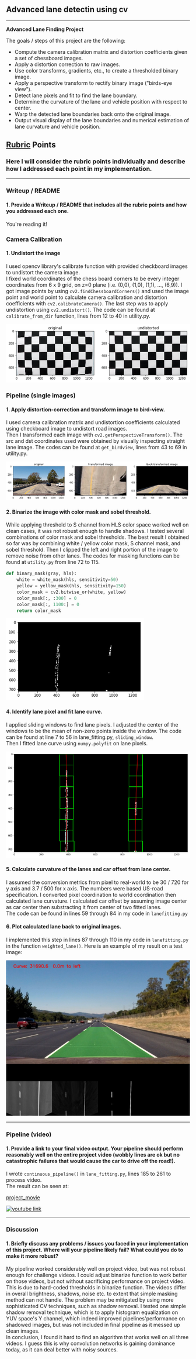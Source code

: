 ## Advanced lane detectin using cv

---

**Advanced Lane Finding Project**

The goals / steps of this project are the following:

* Compute the camera calibration matrix and distortion coefficients given a set of chessboard images.
* Apply a distortion correction to raw images.
* Use color transforms, gradients, etc., to create a thresholded binary image.
* Apply a perspective transform to rectify binary image ("birds-eye view").
* Detect lane pixels and fit to find the lane boundary.
* Determine the curvature of the lane and vehicle position with respect to center.
* Warp the detected lane boundaries back onto the original image.
* Output visual display of the lane boundaries and numerical estimation of lane curvature and vehicle position.

[//]: # (Image References)

[image1]: ./output_images/undistort.png "Undistorted"
[image2]: ./output_images/pers_transform.png "Road Transformed"
[image3]: ./output_images/binarize.png "Binary Example"
[image4]: ./output_images/curve_fit.png "Curve_fit Example"
[image5]: ./output_images/out_1.jpg "Output"
[video1]: ./result.mp4 "Video"

## [Rubric](https://review.udacity.com/#!/rubrics/571/view) Points

### Here I will consider the rubric points individually and describe how I addressed each point in my implementation.  

---

### Writeup / README

#### 1. Provide a Writeup / README that includes all the rubric points and how you addressed each one.  

You're reading it!

### Camera Calibration

#### 1. Undistort the image

I used opencv library's calibrate function with provided checkboard images to undistort the camera image.  
I fixed world coordinates of the chess board corners to be every integer coordinates from 6 x 9 grid, on z=0 plane (i.e. (0,0), (1,0), (1,1), ..., (6,9)). I got image points by using `cv2.findChessboardCorners()` and used the image point and world point to calculate camera calibration and distortion coefficients with `cv2.calibrateCamera()`. The last step was to apply undistortion using `cv2.undistort()`.  The code can be found at `calibrate_from_dir` function, lines from 12 to 40 in utility.py.  

![image1]

### Pipeline (single images)

#### 1. Apply distortion-correction and transform image to bird-view.

I used camera calibration matrix and undistortion coefficients calculated using checkboard image to undistort road images.  
Then I transformed each image with `cv2.getPerspectiveTransform()`. The src and dst coordinates used were obtained by visually inspecting straight lane image. The codes can be found at `get_birdview`, lines from 43 to 69 in utility.py.  

![image2]

#### 2. Binarize the image with color mask and sobel threshold.  

While applying threshold to S channel from HLS color space worked well on clean cases, it was not robust enough to handle shadows. I tested several combinations of color mask and sobel thresholds. The best result I obtained so far was by combining white / yellow color mask, S channel mask, and sobel threshold. Then I clipped the left and right portion of the image to remove noise from other lanes. The codes for masking functions can be found at `utility.py` from line 72 to 115.

```python
def binary_mask(gray, hls):   
    white = white_mask(hls, sensitivity=50)
    yellow = yellow_mask(hls, sensitivity=150)
    color_mask = cv2.bitwise_or(white, yellow)
    color_mask[:, :300] = 0
    color_mask[:, 1100:] = 0 
    return color_mask
```

![alt text][image3]

#### 4. Identify lane pixel and fit lane curve.

I applied sliding windows to find lane pixels. I adjusted the center of the windows to be the mean of non-zero points inside the window. The code can be found at line 7 to 56 in lane_fitting.py, `sliding_window`.  
Then I fitted lane curve using `numpy.polyfit` on lane pixels. 

![image4]

#### 5. Calculate curvature of the lanes and car offset from lane center.

I assumed the conversion metrics from pixel to real-world to be 30 / 720 for y axis and 3.7 / 500 for x axis. The numbers were based US-road specification. I converted pixel coordination to world coordination then calculated lane curvature. I calculated car offset by assuming image center as car center then substracting it from center of two fitted lanes.   
The code can be found in lines 59 through 84 in my code in `lanefitting.py`

#### 6. Plot calculated lane back to original images.

I implemented this step in lines 87 through 110 in my code in `lanefitting.py` in the function `weighted_lane()`.  Here is an example of my result on a test image:

![alt text][image5]

---

### Pipeline (video)

#### 1. Provide a link to your final video output.  Your pipeline should perform reasonably well on the entire project video (wobbly lines are ok but no catastrophic failures that would cause the car to drive off the road!).

I wrote `continuous_pipeline()` in `lane_fitting.py`, lines 185 to 261 to process video.  
The result can be seen at:

[project_movie](https://github.com/trivus/CarND-Advanced-Lane-Lines/blob/master/result.mp4)  

[![youtube link](https://img.youtube.com/vi/szKzvvvDFxM/0.jpg)](https://www.youtube.com/watch?v=szKzvvvDFxM)  

---

### Discussion

#### 1. Briefly discuss any problems / issues you faced in your implementation of this project.  Where will your pipeline likely fail?  What could you do to make it more robust?

My pipeline worked considerably well on project video, but was not robust enough for challenge videos. I could adjust binarize function to work better on those videos, but not without sacrificing performance on project video.  
This is due to hard-coded thresholds in binarize function. The videos differ in overall brightness, shadows, noise etc. to extent that simple masking method can not handle. The problem may be mitigated by using more sophisticated CV techniques, such as shadow removal. I tested one simple shadow removal technique, which is to apply histogram equalization on YUV space's Y channel, which indeed improved pipelines'performance on shadowed images, but was not included in final pipeline as it messed up clean images.  
In conclusion, I found it hard to find an algorithm that works well on all three videos. I guess this is why convolution networks is gaining dominance today, as it can deal better with noisy sources.  


































